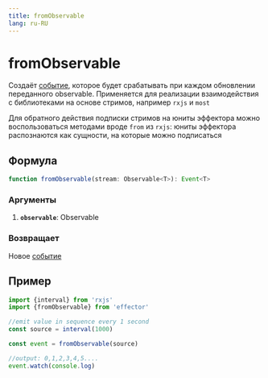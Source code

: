 ```yaml
---
title: fromObservable
lang: ru-RU
---
```


# fromObservable

Создаёт [событие](/ru/api/effector/Event.md), которое будет срабатывать при каждом обновлении переданного observable. Применяется для реализации взаимодействия с библиотеками на основе стримов, например `rxjs` и `most`

Для обратного действия подписки стримов на юниты эффектора можно воспользоваться методами вроде `from` из `rxjs`: юниты эффектора распознаются как сущности, на которые можно подписаться

## Формула

```ts
function fromObservable(stream: Observable<T>): Event<T>
```

### Аргументы

1. **`observable`**: Observable

### Возвращает

Новое [событие](/ru/api/effector/Event.md)

## Пример

```js
import {interval} from 'rxjs'
import {fromObservable} from 'effector'

//emit value in sequence every 1 second
const source = interval(1000)

const event = fromObservable(source)

//output: 0,1,2,3,4,5....
event.watch(console.log)
```
